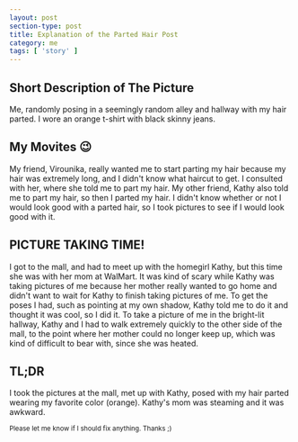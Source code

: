```yaml
---
layout: post
section-type: post
title: Explanation of the Parted Hair Post
category: me
tags: [ 'story' ]
---
```


## Short Description of The Picture

Me, randomly posing in a seemingly random alley and hallway with my hair parted. I wore an orange t-shirt with black skinny jeans.

## My Movites :wink:

My friend, Virounika, really wanted me to start parting my hair because my hair was extremely long, and I didn't know what haircut to get. I consulted with her, where she told me to part my hair. My other friend, Kathy also told me to part my hair, so then I parted my hair. I didn't know whether or not I would look good with a parted hair, so I took pictures to see if I would look good with it.

## PICTURE TAKING TIME!

I got to the mall, and had to meet up with the homegirl Kathy, but this time she was with her mom at WalMart. It was kind of scary while Kathy was taking pictures of me because her mother really wanted to go home and didn't want to wait for Kathy to finish taking pictures of me. To get the poses I had, such as pointing at my own shadow, Kathy told me to do it and thought it was cool, so I did it. To take a picture of me in the bright-lit hallway, Kathy and I had to walk extremely quickly to the other side of the mall, to the point where her mother could no longer keep up, which was kind of difficult to bear with, since she was heated.

## TL;DR

I took the pictures at the mall,  met up with Kathy, posed with my hair parted wearing my favorite color (orange). Kathy's mom was steaming and it was awkward.

<small> Please let me know if I should fix anything. Thanks ;)</small>
